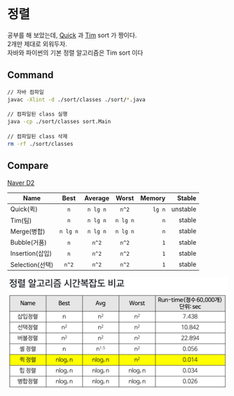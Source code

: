 # 정렬

공부를 해 보았는데, [Quick](https://www.geeksforgeeks.org/quick-sort/) 과 [Tim](https://www.geeksforgeeks.org/timsort/) sort 가 짱이다.<br>
2개만 제대로 외워두자.<br>
자바와 파이썬의 기본 정렬 알고리즘은 Tim sort 이다

## Command

```sh
// 자바 컴파일
javac -Xlint -d ./sort/classes ./sort/*.java

// 컴파일된 class 실행
java -cp ./sort/classes sort.Main

// 컴파일된 class 삭제
rm -rf ./sort/classes
```

## Compare

[Naver D2](https://d2.naver.com/helloworld/0315536)

| Name            |   Best   | Average  |  Worst   | Memory |   Stable |
| --------------- | :------: | :------: | :------: | -----: | -------: |
| Quick(퀵)       |   `n`    | `n lg n` |  `n^2`   | `lg n` | unstable |
| Tim(팀)         |   `n`    | `n lg n` | `n lg n` |    `n` |   stable |
| Merge(병합)     | `n lg n` | `n lg n` | `n lg n` |    `n` |   stable |
| Bubble(거품)    |   `n`    |  `n^2`   |  `n^2`   |    `1` |   stable |
| Insertion(삽입) |   `n`    |  `n^2`   |  `n^2`   |    `1` |   stable |
| Selection(선택) |  `n^2`   |  `n^2`   |  `n^2`   |    `1` |   stable |

![compare](./img/compare.png)
